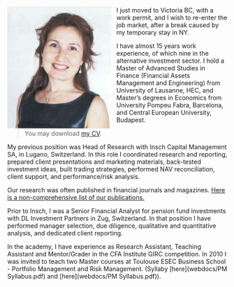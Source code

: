 <img src="img/P_lowres.png" width=240px; style="float: left;margin-right: 10px"/>
I just moved to Victoria BC, with a work permit, and I wish to re-enter the job market, after a break caused by my temporary stay in NY. 

I have almost 15 years work experience, of which nine in the alternative investment sector. I hold a Master of Advanced Studies in Finance (Financial Assets Management and Engineering) from University of Lausanne, HEC, and Master’s degrees in Economics from University Pompeu Fabra, Barcelona, and Central European University, Budapest. 

> You may download [my CV](webdocs/CV.pdf).

My previous position was Head of Research with Insch Capital Management SA, in Lugano, Switzerland.
In this role I coordinated research and reporting, prepared client presentations and marketing materials, back-tested investment ideas, built trading strategies, performed NAV reconciliation, client support, and performance/risk analysis.

Our research was often published in financial journals and magazines. [Here is a non-comprehensive list of our publications.](research0.md)  

Prior to Insch, I was a Senior Financial Analyst for pension fund investments with DL Investment Partners in Zug, Switzerland. In that position I have performed manager selection, due diligence, qualitative and quantitative analysis, and dedicated client reporting. 

In the academy, I have experience as Research Assistant, Teaching Assistant and Mentor/Grader in the CFA Institute GIRC competition. In 2010 I was invited to teach two Master courses at Toulouse ESEC Business School - Portfolio Management and Risk Management.
(Syllaby [here](webdocs/PM Syllabus.pdf) and [here](webdocs/PM Syllabus.pdf)).